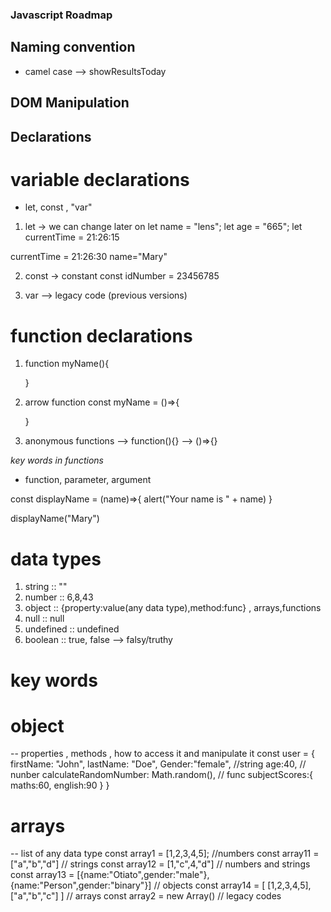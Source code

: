 ### Javascript Roadmap

## Naming convention

- camel case --> showResultsToday

## DOM Manipulation

## Declarations

# variable declarations

- let, const , "var"

1. let
   -> we can change later on
   let name = "lens";
   let age = "665";
   let currentTime = 21:26:15

currentTime = 21:26:30
name="Mary"

2. const
   -> constant
   const idNumber = 23456785

   <!-- error... cannot redeclare constants -->
   <!-- idNumber = 3454623  -->

3. var
   --> legacy code (previous versions)

# function declarations

1. function myName(){
   <!-- Do something -->

   }

2. arrow function
   const myName = ()=>{
   <!-- Do something -->

   }

3. anonymous functions
   --> function(){}
   --> ()=>{}

_key words in functions_

- function, parameter, argument

 <!-- const displayAName = (parameter)=>{
    display parameter
 } -->

const displayName = (name)=>{
alert("Your name is " + name)
}

 <!-- a function must be called, uncontrolled func leads to breaking of your code -->

displayName("Mary")

# data types

1. string :: ""
2. number :: 6,8,43
3. object :: {property:value(any data type),method:func} , arrays,functions
4. null :: null
5. undefined :: undefined
6. boolean :: true, false --> falsy/truthy

# key words

# object

-- properties , methods , how to access it and manipulate it
const user = {
firstName: "John",
lastName: "Doe",
Gender:"female", //string
age:40, // nunber
calculateRandomNumber: Math.random(), // func
subjectScores:{
maths:60,
english:90
}
}

# arrays

-- list of any data type
const array1 = [1,2,3,4,5]; //numbers
const array11 = ["a","b","d"] // strings
const array12 = [1,"c",4,"d"] // numbers and strings
const array13 = [{name:"Otiato",gender:"male"},{name:"Person",gender:"binary"}] // objects
const array14 = [
[1,2,3,4,5], ["a","b","c"]
] // arrays
const array2 = new Array() // legacy codes
